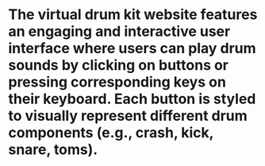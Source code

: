 # The virtual drum kit website features an engaging and interactive user interface where users can play drum sounds by clicking on buttons or pressing corresponding keys on their keyboard. Each button is styled to visually represent different drum components (e.g., crash, kick, snare, toms).
